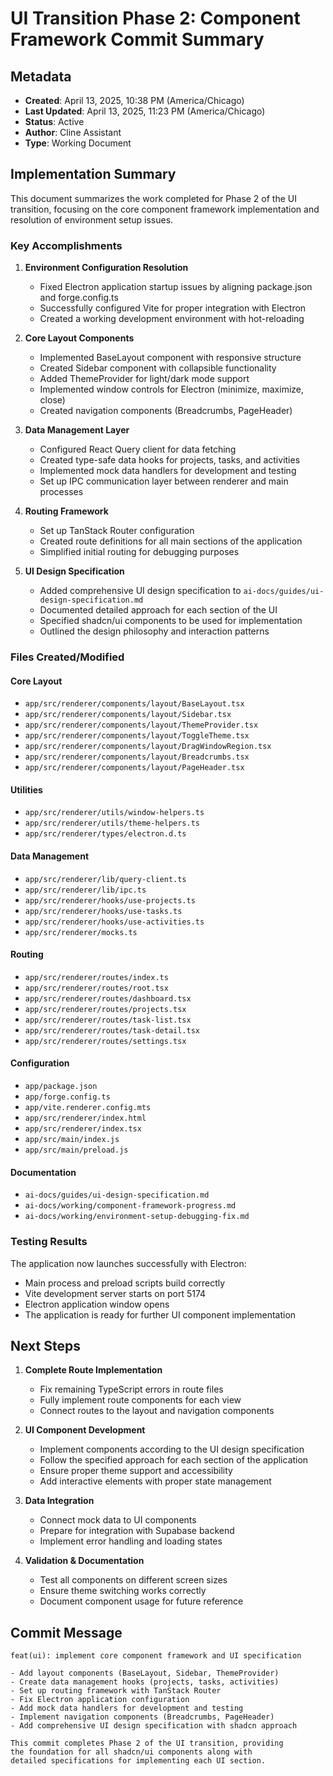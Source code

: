 # UI Transition Phase 2: Component Framework Commit Summary

## Metadata
- **Created**: April 13, 2025, 10:38 PM (America/Chicago)
- **Last Updated**: April 13, 2025, 11:23 PM (America/Chicago)
- **Status**: Active
- **Author**: Cline Assistant
- **Type**: Working Document

## Implementation Summary

This document summarizes the work completed for Phase 2 of the UI transition, focusing on the core component framework implementation and resolution of environment setup issues.

### Key Accomplishments

1. **Environment Configuration Resolution**
   - Fixed Electron application startup issues by aligning package.json and forge.config.ts
   - Successfully configured Vite for proper integration with Electron
   - Created a working development environment with hot-reloading

2. **Core Layout Components**
   - Implemented BaseLayout component with responsive structure
   - Created Sidebar component with collapsible functionality
   - Added ThemeProvider for light/dark mode support
   - Implemented window controls for Electron (minimize, maximize, close)
   - Created navigation components (Breadcrumbs, PageHeader)

3. **Data Management Layer**
   - Configured React Query client for data fetching
   - Created type-safe data hooks for projects, tasks, and activities
   - Implemented mock data handlers for development and testing
   - Set up IPC communication layer between renderer and main processes

4. **Routing Framework**
   - Set up TanStack Router configuration
   - Created route definitions for all main sections of the application
   - Simplified initial routing for debugging purposes

5. **UI Design Specification**
   - Added comprehensive UI design specification to `ai-docs/guides/ui-design-specification.md`
   - Documented detailed approach for each section of the UI
   - Specified shadcn/ui components to be used for implementation
   - Outlined the design philosophy and interaction patterns

### Files Created/Modified

#### Core Layout
- `app/src/renderer/components/layout/BaseLayout.tsx`
- `app/src/renderer/components/layout/Sidebar.tsx`
- `app/src/renderer/components/layout/ThemeProvider.tsx`
- `app/src/renderer/components/layout/ToggleTheme.tsx`
- `app/src/renderer/components/layout/DragWindowRegion.tsx`
- `app/src/renderer/components/layout/Breadcrumbs.tsx`
- `app/src/renderer/components/layout/PageHeader.tsx`

#### Utilities
- `app/src/renderer/utils/window-helpers.ts`
- `app/src/renderer/utils/theme-helpers.ts`
- `app/src/renderer/types/electron.d.ts`

#### Data Management
- `app/src/renderer/lib/query-client.ts`
- `app/src/renderer/lib/ipc.ts`
- `app/src/renderer/hooks/use-projects.ts`
- `app/src/renderer/hooks/use-tasks.ts`
- `app/src/renderer/hooks/use-activities.ts`
- `app/src/renderer/mocks.ts`

#### Routing
- `app/src/renderer/routes/index.ts`
- `app/src/renderer/routes/root.tsx`
- `app/src/renderer/routes/dashboard.tsx`
- `app/src/renderer/routes/projects.tsx`
- `app/src/renderer/routes/task-list.tsx`
- `app/src/renderer/routes/task-detail.tsx`
- `app/src/renderer/routes/settings.tsx`

#### Configuration
- `app/package.json`
- `app/forge.config.ts`
- `app/vite.renderer.config.mts`
- `app/src/renderer/index.html`
- `app/src/renderer/index.tsx`
- `app/src/main/index.js`
- `app/src/main/preload.js`

#### Documentation
- `ai-docs/guides/ui-design-specification.md`
- `ai-docs/working/component-framework-progress.md`
- `ai-docs/working/environment-setup-debugging-fix.md`

### Testing Results

The application now launches successfully with Electron:
- Main process and preload scripts build correctly
- Vite development server starts on port 5174
- Electron application window opens
- The application is ready for further UI component implementation

## Next Steps

1. **Complete Route Implementation**
   - Fix remaining TypeScript errors in route files
   - Fully implement route components for each view
   - Connect routes to the layout and navigation components

2. **UI Component Development**
   - Implement components according to the UI design specification
   - Follow the specified approach for each section of the application
   - Ensure proper theme support and accessibility
   - Add interactive elements with proper state management

3. **Data Integration**
   - Connect mock data to UI components
   - Prepare for integration with Supabase backend
   - Implement error handling and loading states

4. **Validation & Documentation**
   - Test all components on different screen sizes
   - Ensure theme switching works correctly
   - Document component usage for future reference

## Commit Message

```
feat(ui): implement core component framework and UI specification

- Add layout components (BaseLayout, Sidebar, ThemeProvider)
- Create data management hooks (projects, tasks, activities)
- Set up routing framework with TanStack Router
- Fix Electron application configuration
- Add mock data handlers for development and testing
- Implement navigation components (Breadcrumbs, PageHeader)
- Add comprehensive UI design specification with shadcn approach

This commit completes Phase 2 of the UI transition, providing
the foundation for all shadcn/ui components along with
detailed specifications for implementing each UI section.
